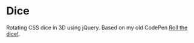 # Dice

Rotating CSS dice in 3D using jQuery. Based on my old CodePen [Roll the dice!](https://codepen.io/alexerlandsson/pen/yyWdLE).
